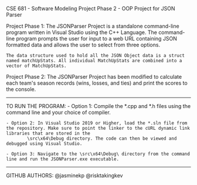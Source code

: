 CSE 681 - Software Modeling
Project Phase 2 - OOP Project for JSON Parser


Project Phase 1:
	The JSONParser Project is a standalone command-line program written in Visual Studio using the C++ Language.
	The command-line program prompts the user for input to a web URL containing JSON formatted data and allows the user to select from three options. 

	The data structure used to hold all the JSON Object data is a struct named matchUpStats. All individual MatchUpStats are combined into a vector of MatchUpStats.

Project Phase 2:
	The JSONParser Project has been modified to calculate each team's season records (wins, losses, and ties) and print the scores to the console.



-------------------------------------------------------------------------------
TO RUN THE PROGRAM:
	- Option 1: Compile the *.cpp and *.h files using the command line and your choice of compiler.

	- Option 2: In Visual Studio 2019 or Higher, load the *.sln file from the repository. Make sure to point the linker to the cURL dynamic link libraries that are stored in the
			\src\x64\Debug directory. The code can then be viewed and debugged using Visual Studio.

	- Option 3: Navigate to the \src\x64\Debug\ directory from the command line and run the JSONParser.exe executable.


-------------------------------------------------------------------------------
GITHUB AUTHORS:
@jasminekp
@risktakingkev